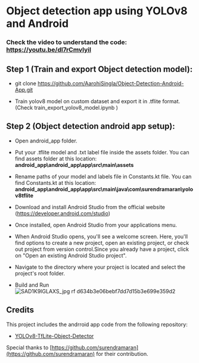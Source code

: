 # Object detection app using YOLOv8 and Android

### Check the video to understand the code: https://youtu.be/dl7rCmvIyiI

## Step 1 (Train and export Object detection model):
- git clone https://github.com/AarohiSingla/Object-Detection-Android-App.git
  
- Train yolov8 model on custom dataset and export it in .tflite format. (Check train_export_yolov8_model.ipynb )

## Step 2 (Object detection android app setup):
- Open android_app folder.

- Put your .tflite model and .txt label file inside the assets folder. You can find assets folder at this location: <b> android_app\android_app\app\src\main\assets</b>

- Rename paths of your model and labels file in Constants.kt file. You can find Constants.kt at this location: <b>android_app\android_app\app\src\main\java\com\surendramaran\yolov8tflite </b>

- Download and install Android Studio from the official website (https://developer.android.com/studio)

- Once installed, open Android Studio from your applications menu.

- When Android Studio opens, you'll see a welcome screen. Here, you'll find options to create a new project, open an existing project, or check out project from version control.Since you already have a project, click on "Open an existing Android Studio project".

- Navigate to the directory where your project is located and select the project's root folder. 

- Build and Run
![SAD1K9IGLAXS_jpg rf d634b3e06bebf7dd7d15b3e699e359d2](https://github.com/AarohiSingla/Object-Detection-Android-App/assets/60029146/08610d96-54e5-4425-85f9-c92e14f87a14)




## Credits

This project includes the andrroid app code from the following repository:

- [YOLOv8-TfLite-Object-Detector](https://github.com/surendramaran/YOLOv8-TfLite-Object-Detector)

Special thanks to [https://github.com/surendramaran](https://github.com/surendramaran) for their contribution.
